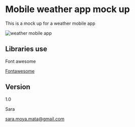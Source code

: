 # Mobile weather app mock up
This is a mock up for a weather mobile app

![weather mobile app]("img/screenshot.png")

## Libraries use
Font awesome 

[Fontawesome](https://fontawesome.com/)
## Version
1.0

Sara

sara.moya.mata@gmail.com